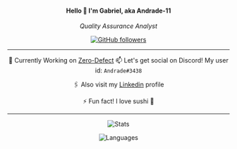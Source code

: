 
<div align="center" justify="center">

<h4>Hello 👋 I'm Gabriel, aka Andrade-11</h4>
<p><em>Quality Assurance Analyst</em></p>

[![GitHub followers](https://img.shields.io/github/followers/Andrade-11?label=Follow&style=social)](https://github.com/Andrade-11)

----
🔭 Currently Working on [Zero-Defect](https://www.zero-defect.com.br/)
📫 Let's get social on Discord! My user id: `Andrade#3438`

🖇️ Also visit my [Linkedin](https://www.linkedin.com/in/gabrieldiasdeandrade/) profile

⚡ Fun fact! I love sushi  🍣

----

![Stats](https://github-readme-stats.vercel.app/api?username=Andrade-11&count_private=true&show_icons=true&theme=tokyonight)

![Languages](https://github-readme-stats.vercel.app/api/top-langs/?username=Andrade-11&layout=compact&count_private=true&theme=tokyonight)
</div>

